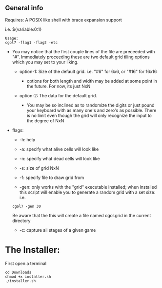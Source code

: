 ## General info
Requires: A POSIX like shell with brace expansion support

i.e. ${variable:0:1}
```
Usage:
cgol7 -flag1 -flag2 -etc
```

* You may notice that the first couple lines of the file are preceeded with "#". Immediately proceeding these are two default grid tiling options which you may set to your liking.

  * option-1: Size of the default grid. i.e. "#6" for 6x6, or "#16" for 16x16
  
     * options for both length and width may be added at some point in the future. For now, its just NxN

  * option-2: The data for the default grid.
  
     * You may be so inclined as to randomize the digits or just pound your keyboard with as many one's and zero's as possible. There is no limit even though the grid will only recognize the input to the degree of NxN

* flags:

  * -h: help
  
  * -a: specify what alive cells will look like
  
  * -n: specify what dead cells will look like
  
  * -s: size of grid NxN
  
  * -f: specify file to draw grid from
  
  * -gen: only works with the "grid" executable installed; when installed this script will enable you to generate a random grid with a set size: i.e. 
  ```
  cgol7 -gen 30
  ```
  Be aware that the this will create a file named cgol.grid in the current directory
  
  * -c: capture all stages of a given game

# The Installer:

First open a terminal

```
cd Downloads
chmod +x installer.sh
./installer.sh
```
